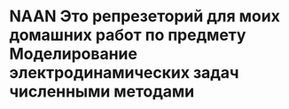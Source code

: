 # NAAN Это репрезеторий для моих домашних работ по предмету Моделирование электродинамических задач численными методами
